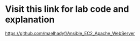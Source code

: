 # Visit this link for lab code and explanation 
https://github.com/maelhadyf/Ansible_EC2_Apache_WebServer

